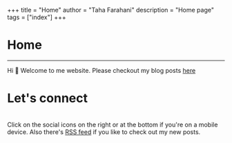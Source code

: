 +++
title = "Home"
author = "Taha Farahani"
description = "Home page"
tags = ["index"]
+++

# Home

<hr>
Hi 👋 Welcome to me website. Please checkout my blog posts <a href="/blog" target="_blank">here</a>

# Let's connect

<br>
Click on the social icons on the right or at the bottom if you're on a mobile device.
Also there's <a href="/index.xml" target="_blank">RSS feed</a> if you like to check out my new posts.